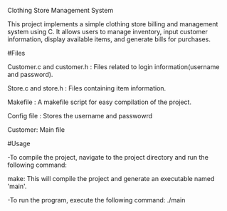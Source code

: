 Clothing Store Management System

This project implements a simple clothing store billing and management system using C. It allows users to manage inventory, input customer information, display available items, and generate bills for purchases.

#Files

Customer.c and customer.h : Files related to login information(username and password).

Store.c and store.h : Files containing item information.

Makefile : A makefile script for easy compilation of the project.

Config file : Stores the username and passwowrd

Customer: Main file

#Usage

-To compile the project, navigate to the project directory and run the following command:

make: This will compile the project and generate an executable named 'main'.

-To run the program, execute the following command: ./main

